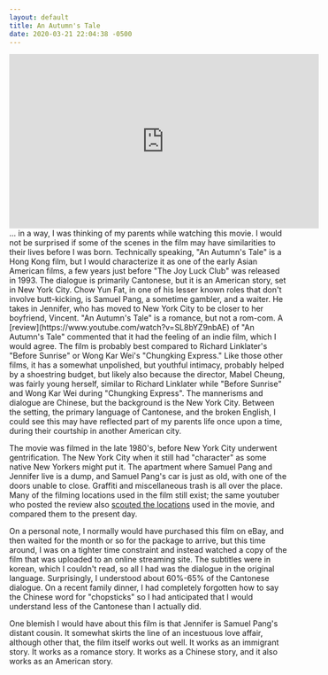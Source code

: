 ```yaml
---
layout: default
title: An Autumn's Tale
date: 2020-03-21 22:04:38 -0500
---
```

<div class="video-container">
<iframe width="560" height="315" src="https://www.youtube.com/embed/S7RKXY2GpUc" frameborder="0" allow="accelerometer; autoplay; encrypted-media; gyroscope; picture-in-picture" allowfullscreen></iframe>
</div>
... in a way, I was thinking of my parents while watching this movie. I would not be surprised if some of the scenes in the film may have similarities to their lives before I was born. Technically speaking, "An Autumn's Tale" is a Hong Kong film, but I would characterize it as one of the early Asian American films, a few years just before "The Joy Luck Club" was released in 1993. The dialogue is primarily Cantonese, but it is an American story, set in New York City. Chow Yun Fat, in one of his lesser known roles that don't involve butt-kicking, is Samuel Pang, a sometime gambler, and a waiter. He takes in Jennifer, who has moved to New York City to be closer to her boyfriend, Vincent. "An Autumn's Tale" is a romance, but not a rom-com. A [review](https://www.youtube.com/watch?v=SL8bYZ9nbAE) of "An Autumn's Tale" commented that it had the feeling of an indie film, which I would agree. The film is probably best compared to Richard Linklater's "Before Sunrise" or Wong Kar Wei's "Chungking Express." Like those other films, it has a somewhat unpolished, but youthful intimacy, probably helped by a shoestring budget, but likely also because the director, Mabel Cheung, was fairly young herself, similar to Richard Linklater while "Before Sunrise" and Wong Kar Wei during "Chungking Express". The mannerisms and dialogue are Chinese, but the background is the New York City. Between the setting, the primary language of Cantonese, and the broken English, I could see this may have reflected part of my parents life once upon a time, during their courtship in another American city.

The movie was filmed in the late 1980's, before New York City underwent gentrification. The New York City when it still had "character" as some native New Yorkers might put it. The apartment where Samuel Pang and Jennifer live is a dump, and Samuel Pang's car is just as old, with one of the doors unable to close. Graffiti and miscellaneous trash is all over the place. Many of the filming locations used in the film still exist; the same youtuber who posted the review also [scouted the locations](https://www.youtube.com/watch?v=h0llLS4QWI0) used in the movie, and compared them to the present day.

On a personal note, I normally would have purchased this film on eBay, and then waited for the month or so for the package to arrive, but this time around, I was on a tighter time constraint and instead watched a copy of the film that was uploaded to an online streaming site. The subtitles were in korean, which I couldn't read, so all I had was the dialogue in the original language. Surprisingly, I understood about 60%-65% of the Cantonese dialogue. On a recent family dinner, I had completely forgotten how to say the Chinese word for "chopsticks" so I had anticipated that I would understand less of the Cantonese than I actually did.

One blemish I would have about this film is that Jennifer is Samuel Pang's distant cousin. It somewhat skirts the line of an incestuous love affair, although other that, the film itself works out well. It works as an immigrant story. It works as a romance story. It works as a Chinese story, and it also works as an American story.

